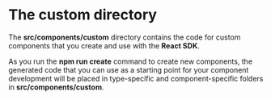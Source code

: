 # The **custom** directory

The **src/components/custom** directory contains the code for custom components that you create and use with the **React SDK**.

As you run the **npm run  create** command to create new components, the generated code that you can use as a starting point for your component development will be placed in type-specific and component-specific folders in **src/components/custom**.
